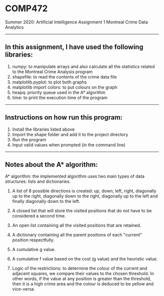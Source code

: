 # COMP472
Summer 2020: Artificial Intelligence Assignment 1
Montreal Crime Data Analytics

---------------------------------------------------------
In this assignment, I have used the following libraries:
---------------------------------------------------------

1. numpy: to manipulate arrays and also calculate all the statistics related to the Montreal Crime Analysis program
2. shapefile: to read the contents of the crime data file
3. matplotlib.pyplot: to plot both graphs
4. matplotlib import colors: to put colours on the graph
5. heapq: priority queue used in the A* algorithm
6. time: to print the execution time of the program

-------------------------------------
Instructions on how run this program:
-------------------------------------

1. Install the libraries listed above
2. Import the shape folder and add it to the project directory
3. Run the program
4. Input valid values when prompted (in the command line)

------------------------------
Notes about the A* algorithm:
------------------------------

A* algorithm: the implemented algorithm uses two main types of data structures: lists and dictionaries.

1. A list of 8 possible directions is created: up, down, left, right, diagonally up to the right,
diagonally down to the right, diagonally up to the left and finally diagonally down to the left.

2. A closed list that will store the visited positions that do not have to be considered a second time.

3. An open list containing all the visited positions that are retained.

4. A dictionary containing all the parent positions of each "current" position respectfully.

5. A cumulative g value.

6. A cumulative f value based on the cost (g value) and the heuristic value.

7. Logic of the restrictions: to determine the colour of the current and adjacent squares,
we compare their values to the chosen threshold. In other words, if the value at any position is greater than the
threshold, then it is a high crime area and the colour is deduced to be yellow and vice-versa.

